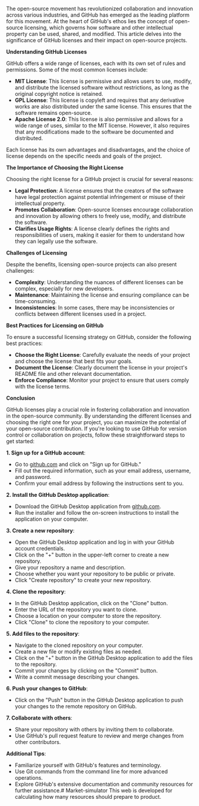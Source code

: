 The open-source movement has revolutionized collaboration and innovation across various industries, and GitHub has emerged as the leading platform for this movement. At the heart of GitHub's ethos lies the concept of open-source licensing, which governs how software and other intellectual property can be used, shared, and modified. This article delves into the significance of GitHub licenses and their impact on open-source projects.

**Understanding GitHub Licenses**

GitHub offers a wide range of licenses, each with its own set of rules and permissions. Some of the most common licenses include:

* **MIT License**: This license is permissive and allows users to use, modify, and distribute the licensed software without restrictions, as long as the original copyright notice is retained.
* **GPL License**: This license is copyleft and requires that any derivative works are also distributed under the same license. This ensures that the software remains open-source.
* **Apache License 2.0**: This license is also permissive and allows for a wide range of uses, similar to the MIT license. However, it also requires that any modifications made to the software be documented and distributed.

Each license has its own advantages and disadvantages, and the choice of license depends on the specific needs and goals of the project.

**The Importance of Choosing the Right License**

Choosing the right license for a GitHub project is crucial for several reasons:

* **Legal Protection**: A license ensures that the creators of the software have legal protection against potential infringement or misuse of their intellectual property.
* **Promotes Collaboration**: Open-source licenses encourage collaboration and innovation by allowing others to freely use, modify, and distribute the software.
* **Clarifies Usage Rights**: A license clearly defines the rights and responsibilities of users, making it easier for them to understand how they can legally use the software.

**Challenges of Licensing**

Despite the benefits, licensing open-source projects can also present challenges:

* **Complexity**: Understanding the nuances of different licenses can be complex, especially for new developers.
* **Maintenance**: Maintaining the license and ensuring compliance can be time-consuming.
* **Inconsistencies**: In some cases, there may be inconsistencies or conflicts between different licenses used in a project.

**Best Practices for Licensing on GitHub**

To ensure a successful licensing strategy on GitHub, consider the following best practices:

* **Choose the Right License**: Carefully evaluate the needs of your project and choose the license that best fits your goals.
* **Document the License**: Clearly document the license in your project's README file and other relevant documentation.
* **Enforce Compliance**: Monitor your project to ensure that users comply with the license terms.

**Conclusion**

GitHub licenses play a crucial role in fostering collaboration and innovation in the open-source community. By understanding the different licenses and choosing the right one for your project, you can maximize the potential of your open-source contribution.
If you're looking to use GitHub for version control or collaboration on projects, follow these straightforward steps to get started:

**1. Sign up for a GitHub account**:

*   Go to [github.com](https://github.com) and click on "Sign up for GitHub."
*   Fill out the required information, such as your email address, username, and password.
*   Confirm your email address by following the instructions sent to you.

**2. Install the GitHub Desktop application**:

*   Download the GitHub Desktop application from [github.com](https://github.com/products/desktop).
*   Run the installer and follow the on-screen instructions to install the application on your computer.

**3. Create a new repository**:

*   Open the GitHub Desktop application and log in with your GitHub account credentials.
*   Click on the "+" button in the upper-left corner to create a new repository.
*   Give your repository a name and description.
*   Choose whether you want your repository to be public or private.
*   Click "Create repository" to create your new repository.

**4. Clone the repository**:

*   In the GitHub Desktop application, click on the "Clone" button.
*   Enter the URL of the repository you want to clone.
*   Choose a location on your computer to store the repository.
*   Click "Clone" to clone the repository to your computer.

**5. Add files to the repository**:

*   Navigate to the cloned repository on your computer.
*   Create a new file or modify existing files as needed.
*   Click on the "+" button in the GitHub Desktop application to add the files to the repository.
*   Commit your changes by clicking on the "Commit" button.
*   Write a commit message describing your changes.

**6. Push your changes to GitHub**:

*   Click on the "Push" button in the GitHub Desktop application to push your changes to the remote repository on GitHub.

**7. Collaborate with others**:

*   Share your repository with others by inviting them to collaborate.
*   Use GitHub's pull request feature to review and merge changes from other contributors.

**Additional Tips**:

*   Familiarize yourself with GitHub's features and terminology.
*   Use Git commands from the command line for more advanced operations.
*   Explore GitHub's extensive documentation and community resources for further assistance.# Market-simulator
This web is developed for calculating how many resources should prepare to product.
